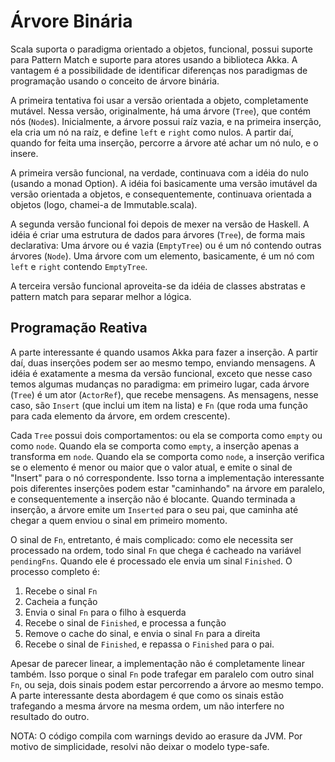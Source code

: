 # Árvore Binária

Scala suporta o paradigma orientado a objetos, funcional, possui suporte para Pattern Match e suporte para atores usando a biblioteca Akka. A vantagem é a possibilidade de identificar diferenças nos paradigmas de programação usando o conceito de árvore binária.

A primeira tentativa foi usar a versão orientada a objeto, completamente mutável. Nessa versão, originalmente, há uma árvore (`Tree`), que contém nós (`Node`s). Inicialmente, a árvore possui raíz vazia, e na primeira inserção, ela cria um nó na raíz, e define `left` e `right` como nulos. A partir daí, quando for feita uma inserção, percorre a árvore até achar um nó nulo, e o insere.

A primeira versão funcional, na verdade, continuava com a idéia do nulo (usando a monad Option). A idéia foi basicamente uma versão imutável da versão orientada a objetos, e consequentemente, continuava orientada a objetos (logo, chamei-a de Immutable.scala).

A segunda versão funcional foi depois de mexer na versão de Haskell. A idéia é criar uma estrutura de dados para árvores (`Tree`), de forma mais declarativa: Uma árvore ou é vazia (`EmptyTree`) ou é um nó contendo outras árvores (`Node`). Uma árvore com um elemento, basicamente, é um nó com `left` e `right` contendo `EmptyTree`.

A terceira versão funcional aproveita-se da idéia de classes abstratas e pattern match para separar melhor a lógica.


## Programação Reativa
A parte interessante é quando usamos Akka para fazer a inserção. A partir daí, duas inserções podem ser ao mesmo tempo, enviando mensagens. A idéia é exatamente a mesma da versão funcional, exceto que nesse caso temos algumas mudanças no paradigma: em primeiro lugar, cada árvore (`Tree`) é um ator (`ActorRef`), que recebe mensagens. As mensagens, nesse caso, são `Insert` (que inclui um item na lista) e `Fn` (que roda uma função para cada elemento da árvore, em ordem crescente).

Cada `Tree` possui dois comportamentos: ou ela se comporta como `empty` ou como `node`. Quando ela se comporta como `empty`, a inserção apenas a transforma em `node`. Quando ela se comporta como `node`, a inserção verifica se o elemento é menor ou maior que o valor atual, e emite o sinal de "Insert" para o nó correspondente. Isso torna a implementação interessante pois diferentes inserções podem estar "caminhando" na árvore em paralelo, e consequentemente a inserção não é blocante. Quando terminada a inserção, a árvore emite um `Inserted` para o seu pai, que caminha até chegar a quem enviou o sinal em primeiro momento.

O sinal de `Fn`, entretanto, é mais complicado: como ele necessita ser processado na ordem, todo sinal `Fn` que chega é cacheado na variável `pendingFns`. Quando ele é processado ele envia um sinal `Finished`. O processo completo é:

1. Recebe o sinal `Fn`
1. Cacheia a função
1. Envia o sinal `Fn` para o filho à esquerda
1. Recebe o sinal de `Finished`, e processa a função
1. Remove o cache do sinal, e envia o sinal `Fn` para a direita
1. Recebe o sinal de `Finished`, e repassa o `Finished` para o pai.

Apesar de parecer linear, a implementação não é completamente linear também. Isso porque o sinal `Fn` pode trafegar em paralelo com outro sinal `Fn`, ou seja, dois sinais podem estar percorrendo a árvore ao mesmo tempo. A parte interessante desta abordagem é que como os sinais estão trafegando a mesma árvore na mesma ordem, um não interfere no resultado do outro.

NOTA: O código compila com warnings devido ao erasure da JVM. Por motivo de simplicidade, resolvi não deixar o modelo type-safe.
